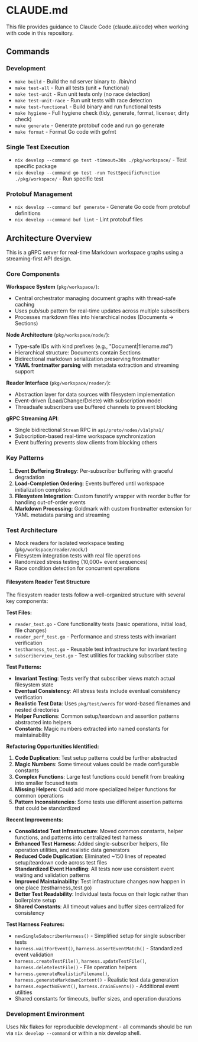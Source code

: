 # CLAUDE.md

This file provides guidance to Claude Code (claude.ai/code) when working with code in this repository.

## Commands

### Development
- `make build` - Build the nd server binary to ./bin/nd
- `make test-all` - Run all tests (unit + functional)
- `make test-unit` - Run unit tests only (no race detection)
- `make test-unit-race` - Run unit tests with race detection
- `make test-functional` - Build binary and run functional tests
- `make hygiene` - Full hygiene check (tidy, generate, format, licenser, dirty check)
- `make generate` - Generate protobuf code and run go generate
- `make format` - Format Go code with gofmt

### Single Test Execution
- `nix develop --command go test -timeout=30s ./pkg/workspace/` - Test specific package
- `nix develop --command go test -run TestSpecificFunction ./pkg/workspace/` - Run specific test

### Protobuf Management
- `nix develop --command buf generate` - Generate Go code from protobuf definitions
- `nix develop --command buf lint` - Lint protobuf files

## Architecture Overview

This is a gRPC server for real-time Markdown workspace graphs using a streaming-first API design.

### Core Components

**Workspace System** (`pkg/workspace/`):
- Central orchestrator managing document graphs with thread-safe caching
- Uses pub/sub pattern for real-time updates across multiple subscribers
- Processes markdown files into hierarchical nodes (Documents → Sections)

**Node Architecture** (`pkg/workspace/node/`):
- Type-safe IDs with kind prefixes (e.g., "Document|filename.md")
- Hierarchical structure: Documents contain Sections
- Bidirectional markdown serialization preserving frontmatter
- **YAML frontmatter parsing** with metadata extraction and streaming support

**Reader Interface** (`pkg/workspace/reader/`):
- Abstraction layer for data sources with filesystem implementation
- Event-driven (Load/Change/Delete) with subscription model
- Threadsafe subscribers use buffered channels to prevent blocking

**gRPC Streaming API**:
- Single bidirectional `Stream` RPC in `api/proto/nodes/v1alpha1/`
- Subscription-based real-time workspace synchronization
- Event buffering prevents slow clients from blocking others

### Key Patterns

1. **Event Buffering Strategy**: Per-subscriber buffering with graceful degradation
2. **Load-Completion Ordering**: Events buffered until workspace initialization completes
3. **Filesystem Integration**: Custom fsnotify wrapper with reorder buffer for handling out-of-order events
4. **Markdown Processing**: Goldmark with custom frontmatter extension for YAML metadata parsing and streaming

### Test Architecture

- Mock readers for isolated workspace testing (`pkg/workspace/reader/mock/`)
- Filesystem integration tests with real file operations
- Randomized stress testing (10,000+ event sequences)
- Race condition detection for concurrent operations

#### Filesystem Reader Test Structure

The filesystem reader tests follow a well-organized structure with several key components:

**Test Files:**
- `reader_test.go` - Core functionality tests (basic operations, initial load, file changes)
- `reader_perf_test.go` - Performance and stress tests with invariant verification  
- `testharness_test.go` - Reusable test infrastructure for invariant testing
- `subscriberview_test.go` - Test utilities for tracking subscriber state

**Test Patterns:**
- **Invariant Testing**: Tests verify that subscriber views match actual filesystem state
- **Eventual Consistency**: All stress tests include eventual consistency verification
- **Realistic Test Data**: Uses `pkg/test/words` for word-based filenames and nested directories
- **Helper Functions**: Common setup/teardown and assertion patterns abstracted into helpers
- **Constants**: Magic numbers extracted into named constants for maintainability

**Refactoring Opportunities Identified:**
1. **Code Duplication**: Test setup patterns could be further abstracted
2. **Magic Numbers**: Some timeout values could be made configurable constants
3. **Complex Functions**: Large test functions could benefit from breaking into smaller focused tests
4. **Missing Helpers**: Could add more specialized helper functions for common operations
5. **Pattern Inconsistencies**: Some tests use different assertion patterns that could be standardized

**Recent Improvements:**
- **Consolidated Test Infrastructure**: Moved common constants, helper functions, and patterns into centralized test harness
- **Enhanced Test Harness**: Added single-subscriber helpers, file operation utilities, and realistic data generators
- **Reduced Code Duplication**: Eliminated ~150 lines of repeated setup/teardown code across test files  
- **Standardized Event Handling**: All tests now use consistent event waiting and validation patterns
- **Improved Maintainability**: Test infrastructure changes now happen in one place (testharness_test.go)
- **Better Test Readability**: Individual tests focus on their logic rather than boilerplate setup
- **Shared Constants**: All timeout values and buffer sizes centralized for consistency

**Test Harness Features:**
- `newSingleSubscriberHarness()` - Simplified setup for single subscriber tests
- `harness.waitForEvent()`, `harness.assertEventMatch()` - Standardized event validation
- `harness.createTestFile()`, `harness.updateTestFile()`, `harness.deleteTestFile()` - File operation helpers
- `harness.generateRealisticFilename()`, `harness.generateMarkdownContent()` - Realistic test data generation
- `harness.expectNoEvent()`, `harness.drainEvents()` - Additional event utilities
- Shared constants for timeouts, buffer sizes, and operation durations

### Development Environment

Uses Nix flakes for reproducible development - all commands should be run via `nix develop --command` or within a nix develop shell.